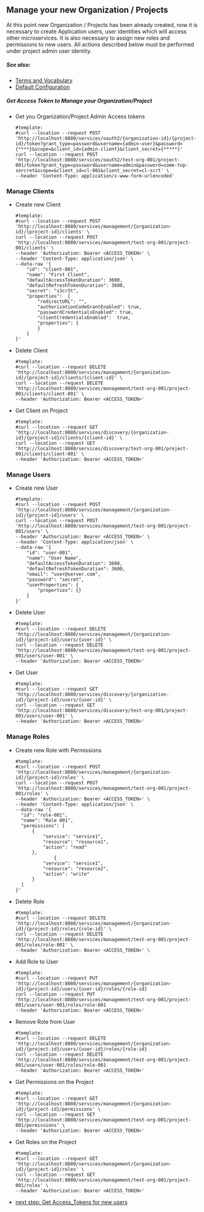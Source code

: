 ## Manage your new Organization / Projects
At this point new Organization / Projects has been already created, now it is  
necessary to create Application users, user identities which will access other microservices.
It is also necessary to assign new roles and permissions to new users. 
All actions described below must be performed under project admin user identity.
##### See also: 
* [Terms and Vocabulary](Terms-and-Vocabulary.md)
* [Default Configuration](Default-Access-Configuration.md) 

##### Get Access Token to Manage your Organization/Project
* Get you Organization/Project Admin Access tokens  
  ```
  #template:
  #curl --location --request POST 'http://localhost:8080/services/oauth2/{organization-id}/{project-id}/token?grant_type=password&username={admin-user}&password={****}&scope=&client_id={admin-client}&client_secret={*****}'
  curl --location --request POST 'http://localhost:8080/services/oauth2/test-org-001/project-001/token?grant_type=password&username=admin&password=some-top-sercret&scope=&client_id=cl-001&client_secret=cl-scrt' \
  --header 'Content-Type: application/x-www-form-urlencoded'
  ```

### Manage Clients
* Create new Client 
  ```
  #template:
  #curl --location --request POST 'http://localhost:8080/services/management/{organization-id}/{project-id}/clients' \
  curl --location --request POST 'http://localhost:8080/services/management/test-org-001/project-001/clients' \
  --header 'Authorization: Bearer <ACCESS_TOKEN>' \
  --header 'Content-Type: application/json' \
  --data-raw '{
      "id": "client-001",
      "name": "First Client",
      "defaultAccessTokenDuration": 3600,
      "defaultRefreshTokenDuration": 3600,
      "secret": "s3cr3t",
      "properties":  {
          "redirectURL": "",
          "authorizationCodeGrantEnabled": true,
          "passwordCredentialsEnabled": true,
          "clientCredentialsEnabled":  true,
          "properties": {
          }
      }
  }'
  ```
* Delete Client
  ```
  #template:
  #curl --location --request DELETE 'http://localhost:8080/services/management/{organization-id}/{project-id}/clients/{client-id}' \
  curl --location --request DELETE 'http://localhost:8080/services/management/test-org-001/project-001/clients/client-001' \
  --header 'Authorization: Bearer <ACCESS_TOKEN>'
  ```
* Get Client on Project
  ```
  #template:
  #curl --location --request GET 'http://localhost:8080/services/discovery/{organization-id}/{project-id}/clients/{client-id}' \
  curl --location --request GET 'http://localhost:8080/services/discovery/test-org-001/project-001/clients/client-001' \
  --header 'Authorization: Bearer <ACCESS_TOKEN>'
  ```

### Manage Users
* Create new User
  ```
  #template:
  #curl --location --request POST 'http://localhost:8080/services/management/{organization-id}/{project-id}/users' \
  curl --location --request POST 'http://localhost:8080/services/management/test-org-001/project-001/users' \
  --header 'Authorization: Bearer <ACCESS_TOKEN>' \
  --header 'Content-Type: application/json' \
  --data-raw '{
      "id": "user-001",
      "name": "User Name",
      "defaultAccessTokenDuration": 3600,
      "defaultRefreshTokenDuration": 3600,
      "email": "user@server.com",
      "password": "secret",
      "userProperties": {
          "properties": {}
      }
  }'
  ```
* Delete User
  ```
  #template:
  #curl --location --request DELETE 'http://localhost:8080/services/management/{organization-id}/{project-id}/users/{user-id}' \
  curl --location --request DELETE 'http://localhost:8080/services/management/test-org-001/project-001/users/user-001' \
  --header 'Authorization: Bearer <ACCESS_TOKEN>'    
  ```
* Get User
  ```
  #template:
  #curl --location --request GET 'http://localhost:8080/services/discovery/{organization-id}/{project-id}/users/{user-id}' \
  curl --location --request GET 'http://localhost:8080/services/discovery/test-org-001/project-001/users/user-001' \
  --header 'Authorization: Bearer <ACCESS_TOKEN>'
  ```

### Manage Roles
* Create new Role with Permissions
  ```
  #template:
  #curl --location --request POST 'http://localhost:8080/services/management/{organization-id}/{project-id}/roles' \
  curl --location --request POST 'http://localhost:8080/services/management/test-org-001/project-001/roles' \
  --header 'Authorization: Bearer <ACCESS_TOKEN>' \
  --header 'Content-Type: application/json' \
  --data-raw '{
    "id": "role-001",
    "name": "Role 001",
    "permissions": [
        {
            "service": "service1",
            "resource": "resource1",
            "action": "read"
        },
                {
            "service": "service1",
            "resource": "resource2",
            "action": "write"
        }
    ]
  }'  
  ```
* Delete Role
  ```
  #template:
  #curl --location --request DELETE 'http://localhost:8080/services/management/{organization-id}/{project-id}/roles/{role-id}' \
  curl --location --request DELETE 'http://localhost:8080/services/management/test-org-001/project-001/roles/role-001' \
  --header 'Authorization: Bearer <ACCESS_TOKEN>' \
  ```
* Add Role to User
  ```
  #template:
  #curl --location --request PUT 'http://localhost:8080/services/management/{organization-id}/{project-id}/users/{user-id}/roles/{role-id}
  curl --location --request PUT 'http://localhost:8080/services/management/test-org-001/project-001/users/user-001/roles/role-001
  --header 'Authorization: Bearer <ACCESS_TOKEN>'
  ```
* Remove Role from User
  ```
  #template:
  #curl --location --request DELETE 'http://localhost:8080/services/management/{organization-id}/{project-id}/users/{user-id}/roles/{role-id}
  curl --location --request DELETE 'http://localhost:8080/services/management/test-org-001/project-001/users/user-001/roles/role-001
  --header 'Authorization: Bearer <ACCESS_TOKEN>'
  ```
* Get Permissions on the Project
  ```
  #template:
  #curl --location --request GET 'http://localhost:8080/services/management/{organization-id}/{project-id}/permissions' \
  curl --location --request GET 'http://localhost:8080/services/management/test-org-001/project-001/permissions' \
  --header 'Authorization: Bearer <ACCESS_TOKEN>'
  ```
* Get Roles on the Project
  ```
  #template:
  #curl --location --request GET 'http://localhost:8080/services/management/{organization-id}/{project-id}/roles' \
  curl --location --request GET 'http://localhost:8080/services/management/test-org-001/project-001/roles' \
  --header 'Authorization: Bearer <ACCESS_TOKEN>'
  ```

* [next step: Get Access_Tokens for new users](02d-getting-access-tokens-for-new-users.md)

